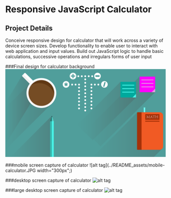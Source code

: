 # Responsive JavaScript Calculator

## Project Details
Conceive responsive design for calculator that will work across a variety of device screen sizes. Develop functionality to enable user to interact with web application and input values. Build out JavaScript logic to handle basic calculations, successive operations and irregulars forms of user input

###Final design for calculator background
![alt tag](/img/calculator_backgroundII.png)

###mobile screen capture of calculator
![alt tag](../README_assets/mobile-calculator.JPG width="300px";) 

###desktop screen capture of calculator
![alt tag](../README_assets/desktop-calculator.JPG)

###large desktop screen capture of calculator 
![alt tag](../README_assets/lg-desktop-calculator.JPG)


